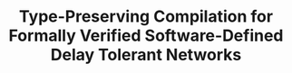 ---
title: Type-Preserving Compilation for Formally Verified Software-Defined Delay Tolerant Networks
authors: Jan-Paul Ramos-Dávila, Alwyn E. Goodloe
type: 
category: conference
conf: CPP
in: "Certified Programs and Proofs"
year: 2025
month: 
dates: 
pages: In Submission
---